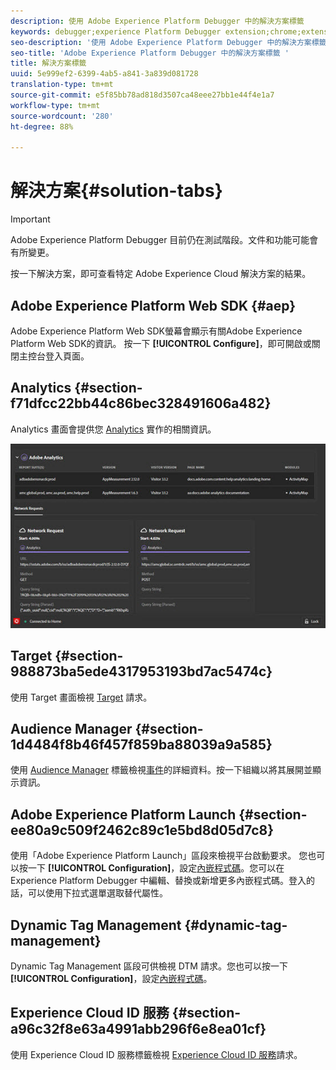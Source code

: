 ```yaml
---
description: 使用 Adobe Experience Platform Debugger 中的解決方案標籤
keywords: debugger;experience Platform Debugger extension;chrome;extension;summary;clear;requests;solutions;solution;information;analytics;target;audience manager;media optimizer;amo;id service
seo-description: '使用 Adobe Experience Platform Debugger 中的解決方案標籤 '
seo-title: 'Adobe Experience Platform Debugger 中的解決方案標籤 '
title: 解決方案標籤
uuid: 5e999ef2-6399-4ab5-a841-3a839d081728
translation-type: tm+mt
source-git-commit: e5f85bb78ad818d3507ca48eee27bb1e44f4e1a7
workflow-type: tm+mt
source-wordcount: '280'
ht-degree: 88%

---
```



# 解決方案{#solution-tabs}

>[!IMPORTANT]
>
>Adobe Experience Platform Debugger 目前仍在測試階段。文件和功能可能會有所變更。

按一下解決方案，即可查看特定 Adobe Experience Cloud 解決方案的結果。

## Adobe Experience Platform Web SDK {#aep}

Adobe Experience Platform Web SDK螢幕會顯示有關Adobe Experience Platform Web SDK的資訊。 按一下 **[!UICONTROL Configure]**，即可開啟或關閉主控台登入頁面。

## Analytics {#section-f71dfcc22bb44c86bec328491606a482}

Analytics 畫面會提供您 [Analytics](https://docs.adobe.com/content/help/zh-Hant/analytics/landing/home.html) 實作的相關資訊。

![](assets/analytics.jpg)

## Target {#section-988873ba5ede4317953193bd7ac5474c}

使用 Target 畫面檢視 [Target](https://docs.adobe.com/content/help/zh-Hant/target/using/target-home.html) 請求<!-- or [Mbox Trace](https://docs.adobe.com/content/help/en/target/using/activities/troubleshoot-activities/content-trouble.html) response details-->。

## Audience Manager {#section-1d4484f8b46f457f859ba88039a9a585}

使用 [Audience Manager](https://docs.adobe.com/content/help/zh-Hant/audience-manager/user-guide/aam-home.html) 標籤檢視[事件](https://docs.adobe.com/content/help/zh-Hant/audience-manager/user-guide/api-and-sdk-code/dcs/dcs-event-calls/dcs-event-calls.html)的詳細資料。按一下組織以將其展開並顯示資訊。

## Adobe Experience Platform Launch {#section-ee80a9c509f2462c89c1e5bd8d05d7c8}

使用「Adobe Experience Platform Launch」區段來檢視平台啟動要求。 您也可以按一下 **[!UICONTROL Configuration]**，設定[內嵌程式碼](https://docs.adobe.com/content/help/zh-Hant/launch/using/reference/upgrade/link-dtm-embed-code.html)。您可以在 Experience Platform Debugger 中編輯、替換或新增更多內嵌程式碼。登入的話，可以使用下拉式選單選取替代屬性。

## Dynamic Tag Management {#dynamic-tag-management}

Dynamic Tag Management 區段可供檢視 DTM 請求。您也可以按一下 **[!UICONTROL Configuration]**，設定[內嵌程式碼](https://docs.adobe.com/content/help/zh-Hant/dtm/using/client-side/code.html)。

## Experience Cloud ID 服務 {#section-a96c32f8e63a4991abb296f6e8ea01cf}

使用 Experience Cloud ID 服務標籤檢視 [Experience Cloud ID 服務](https://docs.adobe.com/content/help/zh-Hant/id-service/using/home.html)請求。